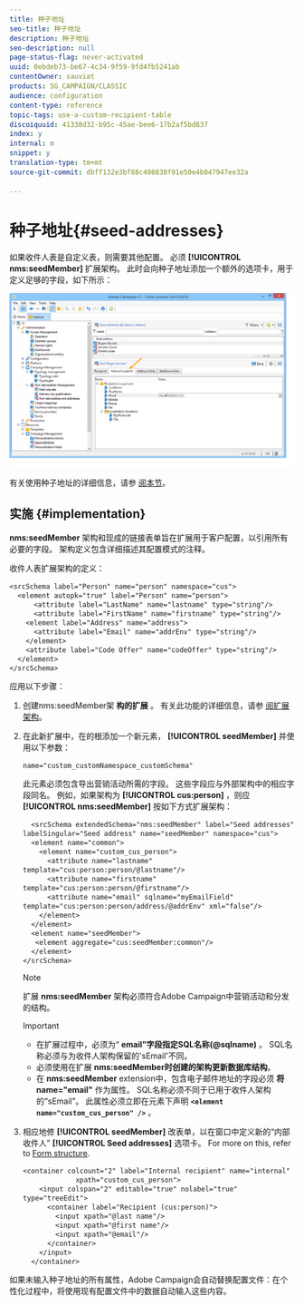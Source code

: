 ```yaml
---
title: 种子地址
seo-title: 种子地址
description: 种子地址
seo-description: null
page-status-flag: never-activated
uuid: 0ebdeb73-be67-4c34-9f59-9fd4fb5241ab
contentOwner: sauviat
products: SG_CAMPAIGN/CLASSIC
audience: configuration
content-type: reference
topic-tags: use-a-custom-recipient-table
discoiquuid: 41338d32-b95c-45ae-bee6-17b2af5bd837
index: y
internal: n
snippet: y
translation-type: tm+mt
source-git-commit: dbff132e3bf88c408838f91e50e4b047947ee32a

---
```



# 种子地址{#seed-addresses}

如果收件人表是自定义表，则需要其他配置。 必须 **[!UICONTROL nms:seedMember]** 扩展架构。 此时会向种子地址添加一个额外的选项卡，用于定义足够的字段，如下所示：

![](assets/s_ncs_user_seedlist_new_tab.png)

有关使用种子地址的详细信息，请参 [阅本节](../../delivery/using/about-seed-addresses.md)。

## 实施 {#implementation}

**nms:seedMember** 架构和现成的链接表单旨在扩展用于客户配置，以引用所有必要的字段。 架构定义包含详细描述其配置模式的注释。

收件人表扩展架构的定义：

```
<srcSchema label="Person" name="person" namespace="cus">
  <element autopk="true" label="Person" name="person">
      <attribute label="LastName" name="lastname" type="string"/>
      <attribute label="FirstName" name="firstname" type="string"/>
    <element label="Address" name="address">
      <attribute label="Email" name="addrEnv" type="string"/>
    </element>
    <attribute label="Code Offer" name="codeOffer" type="string"/>
  </element>
</srcSchema>
```

应用以下步骤：

1. 创建nms:seedMember架 **构的扩展** 。 有关此功能的详细信息，请参 [阅扩展架构](../../configuration/using/extending-a-schema.md)。
1. 在此新扩展中，在的根添加一个新元素， **[!UICONTROL seedMember]** 并使用以下参数：

   ```
   name="custom_customNamespace_customSchema"
   ```

   此元素必须包含导出营销活动所需的字段。 这些字段应与外部架构中的相应字段同名。 例如，如果架构为 **[!UICONTROL cus:person]** ，则应 **[!UICONTROL nms:seedMember]** 按如下方式扩展架构：

   ```
     <srcSchema extendedSchema="nms:seedMember" label="Seed addresses" labelSingular="Seed address" name="seedMember" namespace="cus">
     <element name="common">
       <element name="custom_cus_person">
         <attribute name="lastname" template="cus:person:person/@lastname"/>
         <attribute name="firstname" template="cus:person:person/@firstname"/>
         <attribute name="email" sqlname="myEmailField" template="cus:person:person/address/@addrEnv" xml="false"/>
       </element>
     </element>
     <element name="seedMember">
      <element aggregate="cus:seedMember:common"/>
     </element>
   </srcSchema>
   ```

   >[!NOTE]
   >
   >扩展 **nms:seedMember** 架构必须符合Adobe Campaign中营销活动和分发的结构。

   >[!IMPORTANT]
   >
   >
   >    
   >    
   >    * 在扩展过程中，必须为“ **email”字段指定SQL名称(@sqlname)** 。 SQL名称必须与为收件人架构保留的&#39;sEmail&#39;不同。
   >    * 必须使用在扩展 **nms:seedMember时创建的架构更新数据库结构**。
   >    * 在 **nms:seedMember** extension中，包含电子邮件地址的字段必须 **将name=&quot;email&quot;** 作为属性。 SQL名称必须不同于已用于收件人架构的“sEmail”。 此属性必须立即在元素下声明 **`<element name="custom_cus_person" />`** 。


1. 相应地修 **[!UICONTROL seedMember]** 改表单，以在窗口中定义新的“内部收件人” **[!UICONTROL Seed addresses]** 选项卡。 For more on this, refer to [Form structure](../../configuration/using/form-structure.md).

   ```
   <container colcount="2" label="Internal recipient" name="internal"
                xpath="custom_cus_person">
       <input colspan="2" editable="true" nolabel="true" type="treeEdit">
         <container label="Recipient (cus:person)">
           <input xpath="@last name"/>
           <input xpath="@first name"/>
           <input xpath="@email"/>
         </container>
       </input>
     </container>
   ```

如果未输入种子地址的所有属性，Adobe Campaign会自动替换配置文件：在个性化过程中，将使用现有配置文件中的数据自动输入这些内容。
